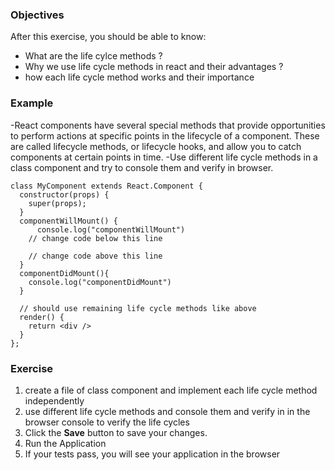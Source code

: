 ### Objectives

After this exercise, you should be able to know:

- What are the life cylce methods ?
- Why we use life cycle methods in react and their advantages ?
- how each life cycle method works and their importance

### Example

-React components have several special methods that provide opportunities to perform actions at specific points in the lifecycle of a component. These are called lifecycle methods, or lifecycle hooks, and allow you to catch components at certain points in time.
-Use different life cycle methods in a class component and try to console them and verify in browser.


```react
class MyComponent extends React.Component {
  constructor(props) {
    super(props);
  }
  componentWillMount() {
      console.log("componentWillMount")
    // change code below this line

    // change code above this line
  }
  componentDidMount(){
    console.log("componentDidMount")
  }

  // should use remaining life cycle methods like above 
  render() {
    return <div />
  }
};

```



### Exercise

1. create a file of class component and implement each life cycle method independently 
2. use different life cycle methods and console them and verify in in the browser console to verify  the life cycles 
2. Click the **Save** button to save your changes.
3. Run the Application
4. If your tests pass, you will see your application in the browser